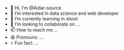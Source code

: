 - 👋 Hi, I’m @Aidar-source
- 👀 I’m interested in data science and web developer
- 🌱 I’m currently learning in shool 
- 💞️ I’m looking to collaborate on ...
- 📫 How to reach me ...
- 😄 Pronouns: ...
- ⚡ Fun fact: ...

<!---
Aidar-source/Aidar-source is a ✨ special ✨ repository because its `README.md` (this file) appears on your GitHub profile.
You can click the Preview link to take a look at your changes.
--->
